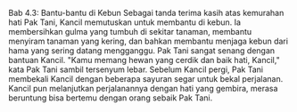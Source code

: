 Bab 4.3: Bantu-bantu di Kebun
Sebagai tanda terima kasih atas kemurahan hati Pak Tani, Kancil memutuskan untuk membantu di kebun. Ia membersihkan gulma yang tumbuh di sekitar tanaman, membantu menyiram tanaman yang kering, dan bahkan membantu menjaga kebun dari hama yang sering datang mengganggu. Pak Tani sangat senang dengan bantuan Kancil. "Kamu memang hewan yang cerdik dan baik hati, Kancil," kata Pak Tani sambil tersenyum lebar. Sebelum Kancil pergi, Pak Tani membekali Kancil dengan beberapa sayuran segar untuk bekal perjalanan. Kancil pun melanjutkan perjalanannya dengan hati yang gembira, merasa beruntung bisa bertemu dengan orang sebaik Pak Tani.